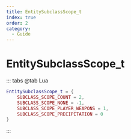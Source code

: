 ```yaml
---
title: EntitySubclassScope_t
index: true
order: 2
category:
  - Guide
---
```


# EntitySubclassScope_t
::: tabs
@tab Lua
```lua
EntitySubclassScope_t = {
    SUBCLASS_SCOPE_COUNT = 2,
    SUBCLASS_SCOPE_NONE = -1,
    SUBCLASS_SCOPE_PLAYER_WEAPONS = 1,
    SUBCLASS_SCOPE_PRECIPITATION = 0
}
```
:::